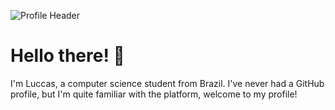 ![Profile Header](https://github.com/LuccasBenedetti/files/blob/main/welcome.png)

<h1> Hello there! 👋</h1>
  
  I'm Luccas, a computer science student from Brazil. I've never had a GitHub profile, but I'm quite familiar with the platform, welcome to my profile!

